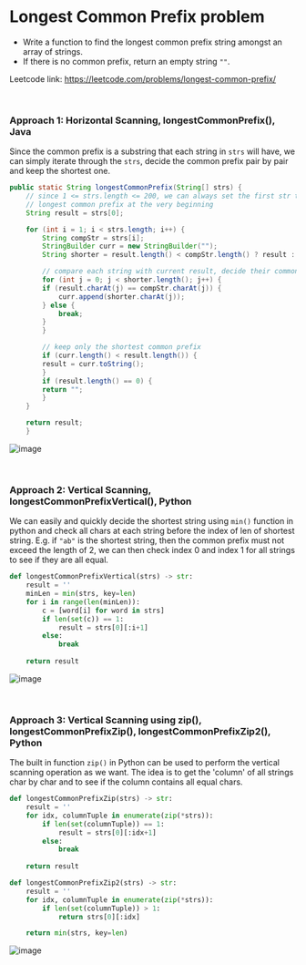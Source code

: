 # Longest Common Prefix problem
* Write a function to find the longest common prefix string amongst an array of strings.
* If there is no common prefix, return an empty string `""`.

Leetcode link: https://leetcode.com/problems/longest-common-prefix/

<br/>


### Approach 1: Horizontal Scanning, longestCommonPrefix(), Java
Since the common prefix is a substring that each string in `strs` will have, we can simply iterate through the `strs`, decide the common prefix pair by pair and keep the shortest one.

```java
public static String longestCommonPrefix(String[] strs) {
	// since 1 <= strs.length <= 200, we can always set the first str to be the
	// longest common prefix at the very beginning
	String result = strs[0];

	for (int i = 1; i < strs.length; i++) {
	    String compStr = strs[i];
	    StringBuilder curr = new StringBuilder("");
	    String shorter = result.length() < compStr.length() ? result : compStr;

	    // compare each string with current result, decide their common prefix
	    for (int j = 0; j < shorter.length(); j++) {
		if (result.charAt(j) == compStr.charAt(j)) {
		    curr.append(shorter.charAt(j));
		} else {
		    break;
		}
	    }

	    // keep only the shortest common prefix
	    if (curr.length() < result.length()) {
		result = curr.toString();
	    }
	    if (result.length() == 0) {
		return "";
	    }
	}

	return result;
    }
```

![image](https://user-images.githubusercontent.com/25105806/118737282-5ffba880-b7f9-11eb-8f8d-ff5813dd8383.png)

<br/>

### Approach 2: Vertical Scanning, longestCommonPrefixVertical(), Python
We can easily and quickly decide the shortest string using `min()` function in python and check all chars at each string before the index of len of shortest string. E.g. if `"ab"` is the shortest string, then the common prefix must not exceed the length of 2, we can then check index 0 and index 1 for all strings to see if they are all equal.

```python
def longestCommonPrefixVertical(strs) -> str:
    result = ''
    minLen = min(strs, key=len)
    for i in range(len(minLen)):
        c = [word[i] for word in strs]
        if len(set(c)) == 1:
            result = strs[0][:i+1]
        else:
            break
    
    return result
```

![image](https://user-images.githubusercontent.com/25105806/118737572-f0d28400-b7f9-11eb-8f2a-42209dbfb7cc.png)

<br/>

### Approach 3: Vertical Scanning using zip(), longestCommonPrefixZip(), longestCommonPrefixZip2(), Python
The built in function `zip()` in Python can be used to perform the vertical scanning operation as we want. The idea is to get the 'column' of all strings char by char and to see if the column contains all equal chars. 

```python
def longestCommonPrefixZip(strs) -> str:
    result = ''
    for idx, columnTuple in enumerate(zip(*strs)):
        if len(set(columnTuple)) == 1:
            result = strs[0][:idx+1]
        else:
            break
    
    return result

def longestCommonPrefixZip2(strs) -> str:
    result = ''
    for idx, columnTuple in enumerate(zip(*strs)):
        if len(set(columnTuple)) > 1:
            return strs[0][:idx]

    return min(strs, key=len)
```

![image](https://user-images.githubusercontent.com/25105806/118738886-f1b8e500-b7fc-11eb-92fd-2b59cd9afebf.png)
